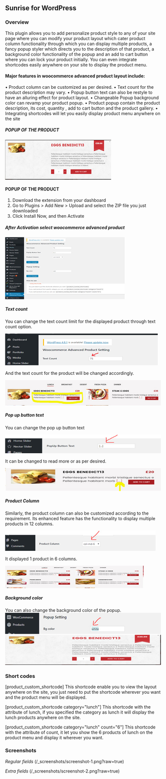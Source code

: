 Sunrise for WordPress
---------------------

### Overview
This plugin allows you to add personalize product style to any of your site page where you can modify your product layout which cater product column functionality through which you can display multiple products, a fancy popup styler which directs you to the description of that product, a background color functionality of the popup and an add to cart button where you can lock your product initially. You can even integrate shortcodes easily anywhere on your site to display the product menu.


#### Major features in woocommerce advanced product layout include:

•	Product column can be customized as per desired.
•	Text count for the product description may vary.
•	Popup button text can also be restyle to have an alluring effect for product layout.
•	Changeable Popup background color can revamp your product popup.
•	Product popup contain the product description, its cost, quantity , add to cart button and the product gallery.
•	Integrating shortcodes will let you easily display product menu anywhere on the site



##### POPUP OF THE PRODUCT
![screenshot](/screenshots/01.jpg)

#### POPUP OF THE PRODUCT
1.	Download the extension from your dashboard
2.	Go to Plugins > Add New > Upload and select the ZIP file you just downloaded
3.	Click Install Now, and then Activate

##### After Activation select woocommerce advanced product
![screenshot](/screenshots/02.jpg)

##### Text count
You can change the text count limit for the displayed product through text count option.

![screenshot](/screenshots/03.jpg)

And the text count for the product will be changed accordingly.

![screenshot](/screenshots/04.jpg)

 ##### Pop up button text
You can change the pop up button text

![screenshot](/screenshots/05.jpg)

It can be changed to read more or as per desired.

![screenshot](/screenshots/06.jpg)

##### Product Column

Similarly, the product column can also be customized according to the requirement. Its enhanced feature has the functionality to display multiple products in 12 columns.

![screenshot](/screenshots/07.jpg)

It displayed 1 product in 6 columns.

![screenshot](/screenshots/08.jpg)

##### Background color
You can also change the background color of the popup.
![screenshot](/screenshots/09.jpg)
<br>
![screenshot](/screenshots/10.jpg)

### Short codes

[product_custom_shortcode]
This shortcode enable you to view the layout anywhere on the site, you just need to put the shortcode wherever you want and the product menu will be displayed.

[product_custom_shortcode category="lunch"]
This shortcode with the attribute of lunch, if you specified the category as lunch it will display the lunch products anywhere on the site.

[product_custom_shortcode category="lunch" count="6"]
This shortcode with the attribute of count, it let you show the 6 products of lunch on the product menu and display it wherever you want.








### Screenshots

*Regular fields*
(/_screenshots/screenshot-1.png?raw=true)

*Extra fields*
(/_screenshots/screenshot-2.png?raw=true)
